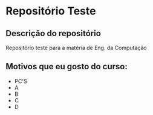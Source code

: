 # Repositório Teste
 
 ## Descrição do repositório
 
 Repositório teste para a matéria de Eng. da Computação

 ## Motivos que eu gosto do curso:
 * PC'S
 * A
 * B
 * C
 * D
